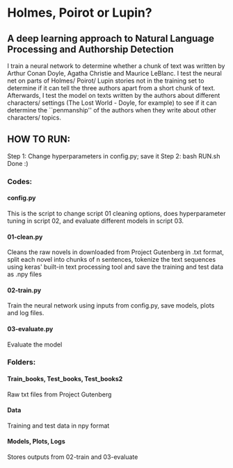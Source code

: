 # Holmes, Poirot or Lupin? 
## A deep learning approach to Natural Language Processing and Authorship Detection

I train a neural network to determine whether a chunk of text was written by Arthur Conan Doyle, Agatha Christie and Maurice LeBlanc. I test the neural net on parts of Holmes/ Poirot/ Lupin stories not in the training set to determine if it can tell the three authors apart from a short chunk of text. Afterwards, I test the model on texts written by the authors about different characters/ settings (The Lost World - Doyle, for example) to see if it can determine the ``penmanship'' of the authors when they write about other characters/ topics. 

## HOW TO RUN:
Step 1: Change hyperparameters in config.py; save it
Step 2: bash RUN.sh
Done :)


### Codes:
#### config.py
This is the script to change script 01 cleaning options, does hyperparameter tuning in script 02, and evaluate different models in script 03.  
#### 01-clean.py
Cleans the raw novels in downloaded from Project Gutenberg in .txt format, split each novel into chunks of n sentences, tokenize the text sequences using keras' built-in text processing tool and save the training and test data as .npy files
#### 02-train.py
Train the neural network using inputs from config.py, save models, plots and log files.
#### 03-evaluate.py
Evaluate the model

### Folders:
#### Train_books, Test_books, Test_books2
Raw txt files from Project Gutenberg
#### Data
Training and test data in npy format
#### Models, Plots, Logs
Stores outputs from 02-train and 03-evaluate